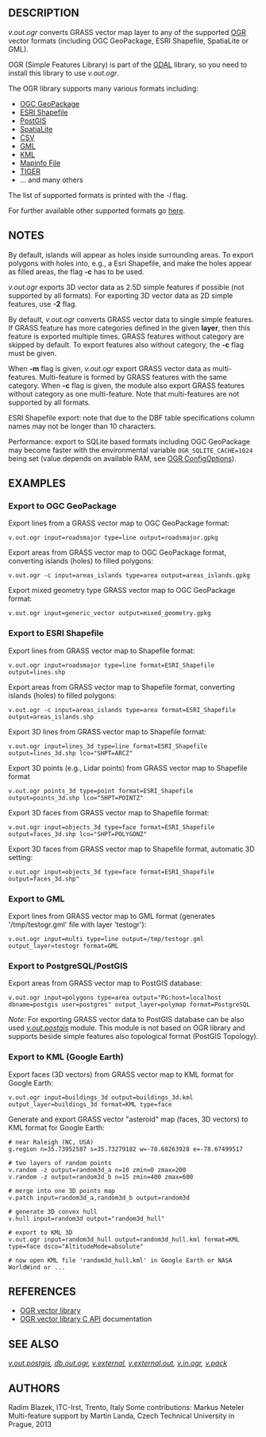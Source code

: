 ## DESCRIPTION

*v.out.ogr* converts GRASS vector map layer to any of the supported
[OGR](https://gdal.org/) vector formats (including OGC GeoPackage, ESRI
Shapefile, SpatiaLite or GML).

OGR (Simple Features Library) is part of the [GDAL](https://gdal.org)
library, so you need to install this library to use *v.out.ogr*.

The OGR library supports many various formats including:

- [OGC GeoPackage](https://gdal.org/en/stable/drivers/vector/gpkg.html)
- [ESRI
  Shapefile](https://gdal.org/en/stable/drivers/vector/shapefile.html)
- [PostGIS](https://gdal.org/en/stable/drivers/vector/pg.html)
- [SpatiaLite](https://gdal.org/en/stable/drivers/vector/sqlite.html)
- [CSV](https://gdal.org/en/stable/drivers/vector/csv.html)
- [GML](https://gdal.org/en/stable/drivers/vector/gml.html)
- [KML](https://gdal.org/en/stable/drivers/vector/kml.html)
- [Mapinfo File](https://gdal.org/en/stable/drivers/vector/mitab.html)
- [TIGER](https://gdal.org/en/stable/drivers/vector/tiger.html)
- ... and many others

The list of supported formats is printed with the *-l* flag.

For further available other supported formats go
[here](https://gdal.org/en/stable/drivers/vector/).

## NOTES

By default, islands will appear as holes inside surrounding areas. To
export polygons with holes into, e.g., a Esri Shapefile, and make the
holes appear as filled areas, the flag **-c** has to be used.

*v.out.ogr* exports 3D vector data as 2.5D simple features if possible
(not supported by all formats). For exporting 3D vector data as 2D
simple features, use **-2** flag.

By default, *v.out.ogr* converts GRASS vector data to single simple
features. If GRASS feature has more categories defined in the given
**layer**, then this feature is exported multiple times. GRASS features
without category are skipped by default. To export features also without
category, the **-c** flag must be given.

When **-m** flag is given, *v.out.ogr* export GRASS vector data as
multi-features. Multi-feature is formed by GRASS features with the same
category. When **-c** flag is given, the module also export GRASS
features without category as one multi-feature. Note that multi-features
are not supported by all formats.

ESRI Shapefile export: note that due to the DBF table specifications
column names may not be longer than 10 characters.

Performance: export to SQLite based formats including OGC GeoPackage may
become faster with the environmental variable `OGR_SQLITE_CACHE=1024`
being set (value depends on available RAM, see [OGR
ConfigOptions](https://trac.osgeo.org/gdal/wiki/ConfigOptions#OGR_SQLITE_CACHE)).

## EXAMPLES

### Export to OGC GeoPackage

Export lines from a GRASS vector map to OGC GeoPackage format:

```shell
v.out.ogr input=roadsmajor type=line output=roadsmajor.gpkg
```

Export areas from GRASS vector map to OGC GeoPackage format, converting
islands (holes) to filled polygons:

```shell
v.out.ogr -c input=areas_islands type=area output=areas_islands.gpkg
```

Export mixed geometry type GRASS vector map to OGC GeoPackage format:

```shell
v.out.ogr input=generic_vector output=mixed_geometry.gpkg
```

### Export to ESRI Shapefile

Export lines from GRASS vector map to Shapefile format:

```shell
v.out.ogr input=roadsmajor type=line format=ESRI_Shapefile output=lines.shp
```

Export areas from GRASS vector map to Shapefile format, converting
islands (holes) to filled polygons:

```shell
v.out.ogr -c input=areas_islands type=area format=ESRI_Shapefile output=areas_islands.shp
```

Export 3D lines from GRASS vector map to Shapefile format:

```shell
v.out.ogr input=lines_3d type=line format=ESRI_Shapefile output=lines_3d.shp lco="SHPT=ARCZ"
```

Export 3D points (e.g., Lidar points) from GRASS vector map to Shapefile
format

```shell
v.out.ogr points_3d type=point format=ESRI_Shapefile output=points_3d.shp lco="SHPT=POINTZ"
```

Export 3D faces from GRASS vector map to Shapefile format:

```shell
v.out.ogr input=objects_3d type=face format=ESRI_Shapefile output=faces_3d.shp lco="SHPT=POLYGONZ"
```

Export 3D faces from GRASS vector map to Shapefile format, automatic 3D
setting:

```shell
v.out.ogr input=objects_3d type=face format=ESRI_Shapefile output=faces_3d.shp"
```

### Export to GML

Export lines from GRASS vector map to GML format (generates
'/tmp/testogr.gml' file with layer 'testogr'):

```shell
v.out.ogr input=multi type=line output=/tmp/testogr.gml output_layer=testogr format=GML
```

### Export to PostgreSQL/PostGIS

Export areas from GRASS vector map to PostGIS database:

```shell
v.out.ogr input=polygons type=area output="PG:host=localhost dbname=postgis user=postgres" output_layer=polymap format=PostgreSQL
```

*Note:* For exporting GRASS vector data to PostGIS database can be also
used *[v.out.postgis](v.out.postgis.md)* module. This module is not
based on OGR library and supports beside simple features also
topological format (PostGIS Topology).

### Export to KML (Google Earth)

Export faces (3D vectors) from GRASS vector map to KML format for Google
Earth:

```shell
v.out.ogr input=buildings_3d output=buildings_3d.kml output_layer=buildings_3d format=KML type=face
```

Generate and export GRASS vector "asteroid" map (faces, 3D vectors) to
KML format for Google Earth:

```shell
# near Raleigh (NC, USA)
g.region n=35.73952587 s=35.73279182 w=-78.68263928 e=-78.67499517

# two layers of random points
v.random -z output=random3d_a n=10 zmin=0 zmax=200
v.random -z output=random3d_b n=15 zmin=400 zmax=600

# merge into one 3D points map
v.patch input=random3d_a,random3d_b output=random3d

# generate 3D convex hull
v.hull input=random3d output="random3d_hull"

# export to KML 3D
v.out.ogr input=random3d_hull output=random3d_hull.kml format=KML type=face dsco="AltitudeMode=absolute"

# now open KML file 'random3d_hull.kml' in Google Earth or NASA WorldWind or ...
```

## REFERENCES

- [OGR vector library](https://gdal.org/)
- [OGR vector library C API](https://gdal.org/api/) documentation

## SEE ALSO

*[v.out.postgis](v.out.postgis.md), [db.out.ogr](db.out.ogr.md),
[v.external](v.external.md), [v.external.out](v.external.out.md),
[v.in.ogr](v.in.ogr.md), [v.pack](v.pack.md)*

## AUTHORS

Radim Blazek, ITC-Irst, Trento, Italy
Some contributions: Markus Neteler
Multi-feature support by Martin Landa, Czech Technical University in
Prague, 2013
